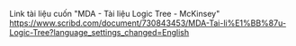 Link tài liệu cuốn "MDA - Tài liệu Logic Tree - McKinsey"
https://www.scribd.com/document/730843453/MDA-Tai-li%E1%BB%87u-Logic-Tree?language_settings_changed=English
